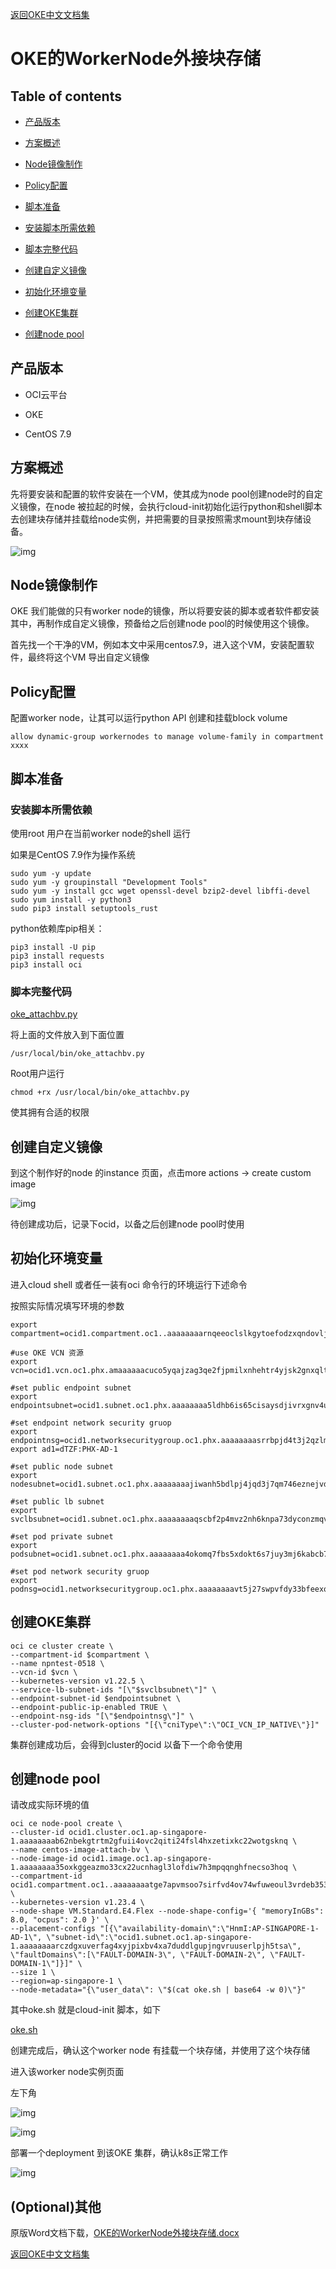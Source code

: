 [返回OKE中文文档集](../README.md)

# OKE的WorkerNode外接块存储 

## Table of contents

- [产品版本](#_Toc109292642)

- [方案概述](#_Toc109292643)

- [Node镜像制作](#_Toc109292644)

- [Policy配置](#_Toc109292645)

- [脚本准备](#_Toc109292646)

- [安装脚本所需依赖](#_Toc109292647)

- [脚本完整代码](#_Toc109292648)

- [创建自定义镜像](#_Toc109292649)

- [初始化环境变量](#_Toc109292650)

- [创建OKE集群](#_Toc109292651)

- [创建node  pool](#_Toc109292652)

  

## 产品版本

- OCI云平台

- OKE

- CentOS 7.9



## 方案概述

先将要安装和配置的软件安装在一个VM，使其成为node pool创建node时的自定义镜像，在node 被拉起的时候，会执行cloud-init初始化运行python和shell脚本去创建块存储并挂载给node实例，并把需要的目录按照需求mount到块存储设备。

![img](images/clip_image002.jpg)

## Node镜像制作

OKE 我们能做的只有worker node的镜像，所以将要安装的脚本或者软件都安装其中，再制作成自定义镜像，预备给之后创建node pool的时候使用这个镜像。

首先找一个干净的VM，例如本文中采用centos7.9，进入这个VM，安装配置软件，最终将这个VM 导出自定义镜像



## Policy配置

配置worker node，让其可以运行python API 创建和挂载block volume

```
allow dynamic-group workernodes to manage volume-family in compartment xxxx
```

 

## 脚本准备

### 安装脚本所需依赖

使用root 用户在当前worker node的shell 运行

如果是CentOS 7.9作为操作系统 

```
sudo yum -y update
sudo yum -y groupinstall "Development Tools"
sudo yum -y install gcc wget openssl-devel bzip2-devel libffi-devel
sudo yum install -y python3
sudo pip3 install setuptools_rust
```

 

python依赖库pip相关：

```
pip3 install -U pip
pip3 install requests
pip3 install oci
```



### 脚本完整代码

[oke_attachbv.py](./files)

将上面的文件放入到下面位置

```
/usr/local/bin/oke_attachbv.py
```

Root用户运行

```
chmod +rx /usr/local/bin/oke_attachbv.py
```

使其拥有合适的权限



## 创建自定义镜像

到这个制作好的node 的instance 页面，点击more actions -> create custom image

![img](images/clip_image006.jpg)

待创建成功后，记录下ocid，以备之后创建node pool时使用

  

## 初始化环境变量

进入cloud shell 或者任一装有oci 命令行的环境运行下述命令

按照实际情况填写环境的参数

```
export compartment=ocid1.compartment.oc1..aaaaaaaarnqeeoclslkgytoefodzxqndovljnxy2cjtl33s7n63dq5zkrkja

#use OKE VCN 资源
export vcn=ocid1.vcn.oc1.phx.amaaaaaacuco5yqajzag3qe2fjpmilxnhehtr4yjsk2gnxqltacwyixxrgoq

#set public endpoint subnet 
export endpointsubnet=ocid1.subnet.oc1.phx.aaaaaaaa5ldhb6is65cisaysdjivrxgnv4uyfooaeyv4gu35qeoqnvoqzgoa

#set endpoint network security gruop 
export endpointnsg=ocid1.networksecuritygroup.oc1.phx.aaaaaaaasrrbpjd4t3j2qzlmnzqhltbuksxxusammy2uov6umsp3yj6f6ttq
export ad1=dTZF:PHX-AD-1

#set public node subnet 
export nodesubnet=ocid1.subnet.oc1.phx.aaaaaaaajiwanh5bdlpj4jqd3j7qm746eznejvdsr6h3uogv4v7v5v7udeka

#set public lb subnet
export svclbsubnet=ocid1.subnet.oc1.phx.aaaaaaaaqscbf2p4mvz2nh6knpa73dyconzmqv5zw3ipffplfgkkkakv3oua

#set pod private subnet
export podsubnet=ocid1.subnet.oc1.phx.aaaaaaaa4okomq7fbs5xdokt6s7juy3mj6kabcb7z7l7xsc7k7eaolespxlq

#set pod network security gruop
export podnsg=ocid1.networksecuritygroup.oc1.phx.aaaaaaaavt5j27swpvfdy33bfeexqo5ucqr2k7ah2fevjsfhopqp3rwwmzja
```

 

## 创建OKE集群

```
oci ce cluster create \
--compartment-id $compartment \
--name npntest-0518 \
--vcn-id $vcn \
--kubernetes-version v1.22.5 \
--service-lb-subnet-ids "[\"$svclbsubnet\"]" \
--endpoint-subnet-id $endpointsubnet \
--endpoint-public-ip-enabled TRUE \
--endpoint-nsg-ids "[\"$endpointnsg\"]" \
--cluster-pod-network-options "[{\"cniType\":\"OCI_VCN_IP_NATIVE\"}]"
```



集群创建成功后，会得到cluster的ocid 以备下一个命令使用

## 创建node pool

请改成实际环境的值

```
oci ce node-pool create \
--cluster-id ocid1.cluster.oc1.ap-singapore-1.aaaaaaaab62nbekgtrtm2gfuii4ovc2qiti24fsl4hxzetixkc22wotgsknq \
--name centos-image-attach-bv \
--node-image-id ocid1.image.oc1.ap-singapore-1.aaaaaaaa35oxkggeazmo33cx22ucnhagl3lofdiw7h3mpqqnghfnecso3hoq \
--compartment-id ocid1.compartment.oc1..aaaaaaaatge7apvmsoo7sirfvd4ov74wfuweoul3vrdeb353bjgmuahtrlua \
--kubernetes-version v1.23.4 \
--node-shape VM.Standard.E4.Flex --node-shape-config='{ "memoryInGBs": 8.0, "ocpus": 2.0 }' \
--placement-configs "[{\"availability-domain\":\"HnmI:AP-SINGAPORE-1-AD-1\", \"subnet-id\":\"ocid1.subnet.oc1.ap-singapore-1.aaaaaaaarczdgxuverfag4xyjpixbv4xa7duddlgupjngvruuserlpjh5tsa\", \"faultDomains\":[\"FAULT-DOMAIN-3\", \"FAULT-DOMAIN-2\", \"FAULT-DOMAIN-1\"]}]" \
--size 1 \
--region=ap-singapore-1 \
--node-metadata="{\"user_data\": \"$(cat oke.sh | base64 -w 0)\"}"
```



其中oke.sh 就是cloud-init 脚本，如下

[oke.sh](./files)

创建完成后，确认这个worker node 有挂载一个块存储，并使用了这个块存储

进入该worker node实例页面

左下角

![img](images/clip_image010.jpg)

![img](images/clip_image012.jpg)

部署一个deployment 到该OKE 集群，确认k8s正常工作

![img](images/clip_image014.jpg)



## (Optional)其他

原版Word文档下载，[OKE的WorkerNode外接块存储.docx](./files)



[返回OKE中文文档集](../README.md)

